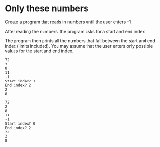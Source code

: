 # Only these numbers

Create a program that reads in numbers until the user enters -1.

After reading the numbers, the program asks for a start and end index.

The program then prints all the numbers that fall between the start and end index (limits included).
You may assume that the user enters only possible values for the start and end index.

```console
72
2
8
11
-1
Start index? 1
End index? 2
2
8
```

```console
72
2
8
11
-1
Start index? 0
End index? 2
72
2
8
```